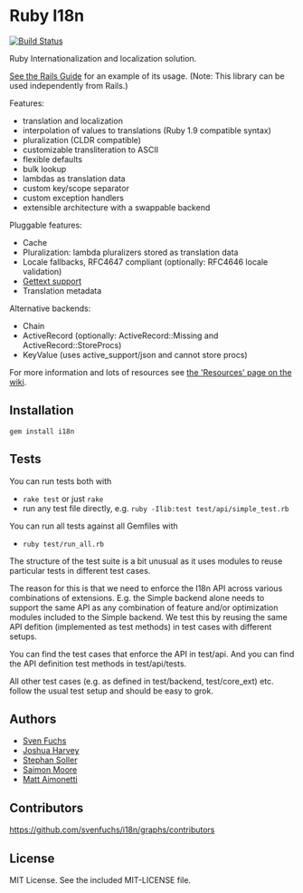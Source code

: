 # Ruby I18n

[![Build Status](https://api.travis-ci.org/svenfuchs/i18n.svg?branch=master)](https://travis-ci.org/svenfuchs/i18n)

Ruby Internationalization and localization solution.

[See the Rails Guide](http://guides.rubyonrails.org/i18n.html) for an example of its usage. (Note: This library can be used independently from Rails.)

Features:

- translation and localization
- interpolation of values to translations (Ruby 1.9 compatible syntax)
- pluralization (CLDR compatible)
- customizable transliteration to ASCII
- flexible defaults
- bulk lookup
- lambdas as translation data
- custom key/scope separator
- custom exception handlers
- extensible architecture with a swappable backend

Pluggable features:

- Cache
- Pluralization: lambda pluralizers stored as translation data
- Locale fallbacks, RFC4647 compliant (optionally: RFC4646 locale validation)
- [Gettext support](https://github.com/svenfuchs/i18n/wiki/Gettext)
- Translation metadata

Alternative backends:

- Chain
- ActiveRecord (optionally: ActiveRecord::Missing and ActiveRecord::StoreProcs)
- KeyValue (uses active_support/json and cannot store procs)

For more information and lots of resources see [the 'Resources' page on the wiki](https://github.com/svenfuchs/i18n/wiki/Resources).

## Installation

```
gem install i18n
```

## Tests

You can run tests both with

- `rake test` or just `rake`
- run any test file directly, e.g. `ruby -Ilib:test test/api/simple_test.rb`

You can run all tests against all Gemfiles with

- `ruby test/run_all.rb`

The structure of the test suite is a bit unusual as it uses modules to reuse
particular tests in different test cases.

The reason for this is that we need to enforce the I18n API across various
combinations of extensions. E.g. the Simple backend alone needs to support
the same API as any combination of feature and/or optimization modules included
to the Simple backend. We test this by reusing the same API defition (implemented
as test methods) in test cases with different setups.

You can find the test cases that enforce the API in test/api. And you can find
the API definition test methods in test/api/tests.

All other test cases (e.g. as defined in test/backend, test/core_ext) etc.
follow the usual test setup and should be easy to grok.

## Authors

- [Sven Fuchs](http://www.artweb-design.de)
- [Joshua Harvey](http://www.workingwithrails.com/person/759-joshua-harvey)
- [Stephan Soller](http://www.arkanis-development.de)
- [Saimon Moore](http://saimonmoore.net)
- [Matt Aimonetti](https://matt.aimonetti.net/)

## Contributors

https://github.com/svenfuchs/i18n/graphs/contributors

## License

MIT License. See the included MIT-LICENSE file.

